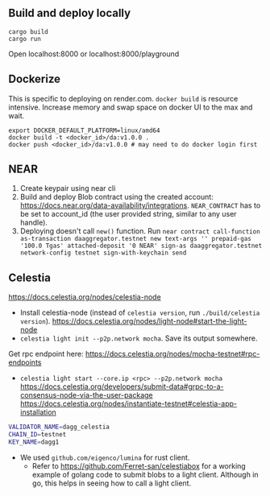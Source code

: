 ## Build and deploy locally
```
cargo build
cargo run
```
Open localhost:8000 or localhost:8000/playground


## Dockerize
This is specific to deploying on render.com. `docker build` is resource intensive. Increase memory and swap space on docker UI to the max and wait.
```
export DOCKER_DEFAULT_PLATFORM=linux/amd64
docker build -t <docker_id>/da:v1.0.0 .
docker push <docker_id>/da:v1.0.0 # may need to do docker login first
```

## NEAR
1. Create keypair using near cli
2. Build and deploy Blob contract using the created account: https://docs.near.org/data-availability/integrations.
   `NEAR_CONTRACT` has to be set to account_id (the user provided string, similar to any user handle).
3. Deploying doesn't call `new()` function. Run `near contract call-function as-transaction daaggregator.testnet new text-args '' prepaid-gas '100.0 Tgas' attached-deposit '0 NEAR' sign-as daaggregator.testnet network-config testnet sign-with-keychain send`

## Celestia
https://docs.celestia.org/nodes/celestia-node
- Install celestia-node (instead of `celestia version`, run `./build/celestia version`).
https://docs.celestia.org/nodes/light-node#start-the-light-node
- `celestia light init --p2p.network mocha`. Save its output somewhere.

Get rpc endpoint here: https://docs.celestia.org/nodes/mocha-testnet#rpc-endpoints
- `celestia light start --core.ip <rpc> --p2p.network mocha`
https://docs.celestia.org/developers/submit-data#grpc-to-a-consensus-node-via-the-user-package
https://docs.celestia.org/nodes/instantiate-testnet#celestia-app-installation

```sh
VALIDATOR_NAME=dagg_celestia
CHAIN_ID=testnet
KEY_NAME=dagg1
```

- We used `github.com/eigenco/lumina` for rust client.
  - Refer to https://github.com/Ferret-san/celestiabox for a working example of golang code to submit blobs to a light client. Although in go, this helps in seeing how to call a light client.
